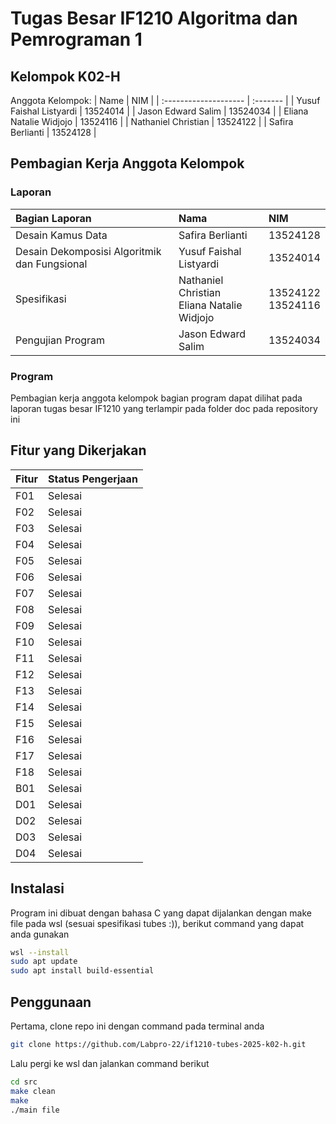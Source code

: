 # Tugas Besar IF1210 Algoritma dan Pemrograman 1

## Kelompok K02-H
Anggota Kelompok:
| Name                  | NIM      |
| :-------------------- | :------- |
| Yusuf Faishal Listyardi | 13524014 |
| Jason Edward Salim     | 13524034 |
| Eliana Natalie Widjojo  | 13524116 |
| Nathaniel Christian   | 13524122 |
| Safira Berlianti      | 13524128 |

## Pembagian Kerja Anggota Kelompok
### Laporan
| Bagian Laporan                      | Nama                   | NIM        |
| :---------------------------------- | :--------------------- | :--------- |
| Desain Kamus Data                   | Safira Berlianti       | 13524128   |
| Desain Dekomposisi Algoritmik dan Fungsional | Yusuf Faishal Listyardi | 13524014   |
| Spesifikasi                         | Nathaniel Christian <br/> Eliana Natalie Widjojo   | 13524122 <br/> 13524116  |
| Pengujian Program                   | Jason Edward Salim     | 13524034   |

### Program
Pembagian kerja anggota kelompok bagian program dapat dilihat pada laporan tugas besar IF1210 yang terlampir pada folder doc pada repository ini

## Fitur yang Dikerjakan
| Fitur                  | Status Pengerjaan      |
| :--------------------- | :--------------------- |
| F01 | Selesai |
| F02 | Selesai |
| F03 | Selesai |
| F04 | Selesai |
| F05 | Selesai |
| F06 | Selesai |
| F07 | Selesai |
| F08 | Selesai |
| F09 | Selesai |
| F10 | Selesai |
| F11 | Selesai |
| F12 | Selesai |
| F13 | Selesai |
| F14 | Selesai |
| F15 | Selesai |
| F16 | Selesai |
| F17 | Selesai |
| F18 | Selesai |
| B01 | Selesai |
| D01 | Selesai |
| D02 | Selesai |
| D03 | Selesai |
| D04 | Selesai |


## Instalasi 
Program ini dibuat dengan bahasa C yang dapat dijalankan dengan make file pada wsl (sesuai spesifikasi tubes :)), berikut command yang dapat anda gunakan
``` bash
wsl --install
sudo apt update
sudo apt install build-essential
```

## Penggunaan
Pertama, clone repo ini dengan command pada terminal anda
``` bash
git clone https://github.com/Labpro-22/if1210-tubes-2025-k02-h.git
```
Lalu pergi ke wsl dan jalankan command berikut
``` bash
cd src
make clean
make
./main file
```

